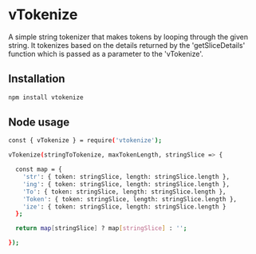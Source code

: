 # vTokenize

A simple string tokenizer that makes tokens by looping through the given string. It tokenizes based on the details returned by the 'getSliceDetails' function which is passed as a parameter to the 'vTokenize'.

## Installation

```bash
npm install vtokenize
```

## Node usage

```bash
const { vTokenize } = require('vtokenize');

vTokenize(stringToTokenize, maxTokenLength, stringSlice => {

  const map = {
    'str': { token: stringSlice, length: stringSlice.length },
    'ing': { token: stringSlice, length: stringSlice.length },
    'To': { token: stringSlice, length: stringSlice.length },
    'Token': { token: stringSlice, length: stringSlice.length },
    'ize': { token: stringSlice, length: stringSlice.length }
  };

  return map[stringSlice] ? map[stringSlice] : '';

});
